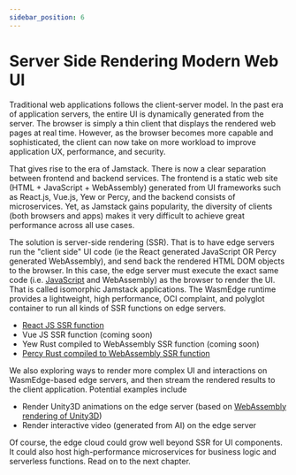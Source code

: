 ```yaml
---
sidebar_position: 6
---
```


# Server Side Rendering Modern Web UI

Traditional web applications follows the client-server model. In the past era of application servers, the entire UI is dynamically generated from the server. The browser is simply a thin client that displays the rendered web pages at real time. However, as the browser becomes more capable and sophisticated, the client can now take on more workload to improve application UX, performance, and security.

That gives rise to the era of Jamstack. There is now a clear separation between frontend and backend services. The frontend is a static web site (HTML + JavaScript + WebAssembly) generated from UI frameworks such as React.js, Vue.js, Yew or Percy, and the backend consists of microservices. Yet, as Jamstack gains popularity, the diversity of clients (both browsers and apps) makes it very difficult to achieve great performance across all use cases.

The solution is server-side rendering (SSR). That is to have edge servers run the "client side" UI code (ie the React generated JavaScript OR Percy generated WebAssembly), and send back the rendered HTML DOM objects to the browser. In this case, the edge server must execute the exact same code (i.e. [JavaScript](../../develop/javascript/hello_world.md) and WebAssembly) as the browser to render the UI. That is called isomorphic Jamstack applications. The WasmEdge runtime provides a lightweight, high performance, OCI complaint, and polyglot container to run all kinds of SSR functions on edge servers.

- [React JS SSR function](../../develop/javascript/ssr.md)
- Vue JS SSR function (coming soon)
- Yew Rust compiled to WebAssembly SSR function (coming soon)
- [Percy Rust compiled to WebAssembly SSR function](../../develop/rust/ssr.md)

We also exploring ways to render more complex UI and interactions on WasmEdge-based edge servers, and then stream the rendered results to the client application. Potential examples include

- Render Unity3D animations on the edge server (based on [WebAssembly rendering of Unity3D](https://docs.unity3d.com/2020.1/Documentation/Manual/webgl-gettingstarted.html))
- Render interactive video (generated from AI) on the edge server

Of course, the edge cloud could grow well beyond SSR for UI components. It could also host high-performance microservices for business logic and serverless functions. Read on to the next chapter.
